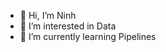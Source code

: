 - 👋 Hi, I’m Ninh
- 👀 I’m interested in Data
- 🌱 I’m currently learning Pipelines

<!---
ninh-Evolectric/ninh-Evolectric is a ✨ special ✨ repository because its `README.md` (this file) appears on your GitHub profile.
You can click the Preview link to take a look at your changes.
--->
